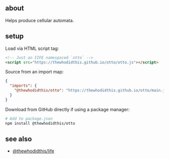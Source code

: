 ## about

Helps produce cellular automata.

## setup

Load via HTML script tag:

```html
<!-- Just an IIFE namespaced `otto` -->
<script src="https://thewhodidthis.github.io/otto/otto.js"></script>
```

Source from an import map:

```json
{
  "imports": {
    "@thewhodidthis/otto": "https://thewhodidthis.github.io/otto/main.js"
  }
}
```

Download from GitHub directly if using a package manager:

```sh
# Add to package.json
npm install @thewhodidthis/otto
```

## see also

- [@thewhodidthis/life](http://thewhodidthis.com/sketches/life)
